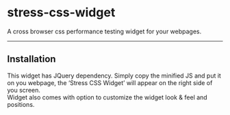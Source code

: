 stress-css-widget
=================

A cross browser css performance testing widget for your webpages.


_______
Installation
----------
This widget has JQuery dependency. Simply copy the minified JS and put it on you webpage, 
the ‘Stress CSS Widget’ will appear on the right side of you screen.  
Widget also comes with option to customize the widget look & feel and positions.
